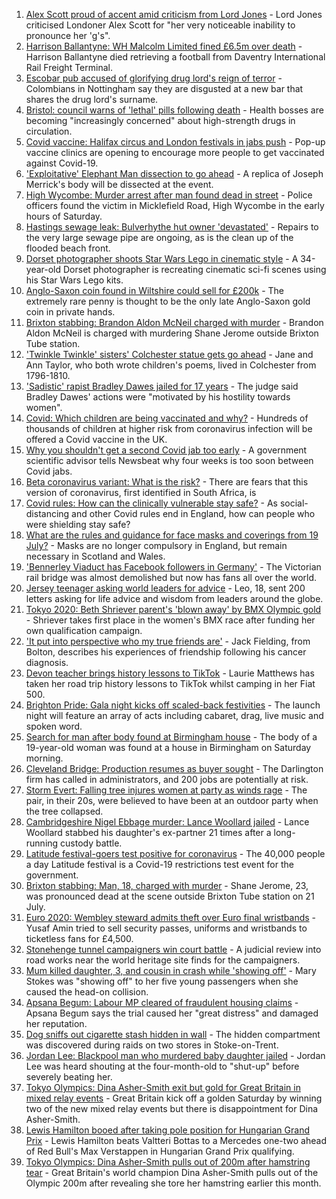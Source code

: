 1. [Alex Scott proud of accent amid criticism from Lord Jones](https://www.bbc.co.uk/news/uk-england-london-58040793) - Lord Jones criticised Londoner Alex Scott for "her very noticeable inability to pronounce her 'g's".
2. [Harrison Ballantyne: WH Malcolm Limited fined £6.5m over death](https://www.bbc.co.uk/news/uk-england-northamptonshire-58039757) - Harrison Ballantyne died retrieving a football from Daventry International Rail Freight Terminal.
3. [Escobar pub accused of glorifying drug lord's reign of terror](https://www.bbc.co.uk/news/uk-england-nottinghamshire-57940282) - Colombians in Nottingham say they are disgusted at a new bar that shares the drug lord's surname.
4. [Bristol: council warns of 'lethal' pills following death](https://www.bbc.co.uk/news/uk-england-bristol-58040485) - Health bosses are becoming "increasingly concerned" about high-strength drugs in circulation.
5. [Covid vaccine: Halifax circus and London festivals in jabs push](https://www.bbc.co.uk/news/uk-england-58039581) - Pop-up vaccine clinics are opening to encourage more people to get vaccinated against Covid-19.
6. ['Exploitative' Elephant Man dissection to go ahead](https://www.bbc.co.uk/news/uk-england-leicestershire-57901188) - A replica of Joseph Merrick's body will be dissected at the event.
7. [High Wycombe: Murder arrest after man found dead in street](https://www.bbc.co.uk/news/uk-england-beds-bucks-herts-58039946) - Police officers found the victim in Micklefield Road, High Wycombe in the early hours of Saturday.
8. [Hastings sewage leak: Bulverhythe hut owner 'devastated'](https://www.bbc.co.uk/news/uk-england-sussex-58039801) - Repairs to the very large sewage pipe are ongoing, as is the clean up of the flooded beach front.
9. [Dorset photographer shoots Star Wars Lego in cinematic style](https://www.bbc.co.uk/news/uk-england-dorset-58015659) - A 34-year-old Dorset photographer is recreating cinematic sci-fi scenes using his Star Wars Lego kits.
10. [Anglo-Saxon coin found in Wiltshire could sell for £200k](https://www.bbc.co.uk/news/uk-england-wiltshire-58028670) - The extremely rare penny is thought to be the only late Anglo-Saxon gold coin in private hands.
11. [Brixton stabbing: Brandon Aldon McNeil charged with murder](https://www.bbc.co.uk/news/uk-england-london-58039498) - Brandon Aldon McNeil is charged with murdering Shane Jerome outside Brixton Tube station.
12. ['Twinkle Twinkle' sisters' Colchester statue gets go ahead](https://www.bbc.co.uk/news/uk-england-essex-58039751) - Jane and Ann Taylor, who both wrote children's poems, lived in Colchester from 1796-1810.
13. ['Sadistic' rapist Bradley Dawes jailed for 17 years](https://www.bbc.co.uk/news/uk-england-nottinghamshire-58032522) - The judge said Bradley Dawes' actions were "motivated by his hostility towards women".
14. [Covid: Which children are being vaccinated and why?](https://www.bbc.co.uk/news/health-57888429) - Hundreds of thousands of children at higher risk from coronavirus infection will be offered a Covid vaccine in the UK.
15. [Why you shouldn't get a second Covid jab too early](https://www.bbc.co.uk/news/newsbeat-57682233) - A government scientific advisor tells Newsbeat why four weeks is too soon between Covid jabs.
16. [Beta coronavirus variant: What is the risk?](https://www.bbc.co.uk/news/health-55534727) - There are fears that this version of coronavirus, first identified in South Africa, is
17. [Covid rules: How can the clinically vulnerable stay safe?](https://www.bbc.co.uk/news/health-51997151) - As social-distancing and other Covid rules end in England, how can people who were shielding stay safe?
18. [What are the rules and guidance for face masks and coverings from 19 July?](https://www.bbc.co.uk/news/health-51205344) - Masks are no longer compulsory in England, but remain necessary in Scotland and Wales.
19. ['Bennerley Viaduct has Facebook followers in Germany'](https://www.bbc.co.uk/news/uk-england-derbyshire-57399727) - The Victorian rail bridge was almost demolished but now has fans all over the world.
20. [Jersey teenager asking world leaders for advice](https://www.bbc.co.uk/news/world-europe-jersey-58031202) - Leo, 18, sent 200 letters asking for life advice and wisdom from leaders around the globe.
21. [Tokyo 2020: Beth Shriever parent's 'blown away' by BMX Olympic gold](https://www.bbc.co.uk/news/uk-england-essex-58031486) - Shriever takes first place in the women's BMX race after funding her own qualification campaign.
22. ['It put into perspective who my true friends are'](https://www.bbc.co.uk/news/uk-england-manchester-58033762) - Jack Fielding, from Bolton, describes his experiences of friendship following his cancer diagnosis.
23. [Devon teacher brings history lessons to TikTok](https://www.bbc.co.uk/news/uk-england-devon-58015327) - Laurie Matthews has taken her road trip history lessons to TikTok whilst camping in her Fiat 500.
24. [Brighton Pride: Gala night kicks off scaled-back festivities](https://www.bbc.co.uk/news/uk-england-sussex-58017104) - The launch night will feature an array of acts including cabaret, drag, live music and spoken word.
25. [Search for man after body found at Birmingham house](https://www.bbc.co.uk/news/uk-england-birmingham-58039469) - The body of a 19-year-old woman was found at a house in Birmingham on Saturday morning.
26. [Cleveland Bridge: Production resumes as buyer sought](https://www.bbc.co.uk/news/uk-england-tees-58040062) - The Darlington firm has called in administrators, and 200 jobs are potentially at risk.
27. [Storm Evert: Falling tree injures women at party as winds rage](https://www.bbc.co.uk/news/uk-england-suffolk-58034680) - The pair, in their 20s, were believed to have been at an outdoor party when the tree collapsed.
28. [Cambridgeshire Nigel Ebbage murder: Lance Woollard jailed](https://www.bbc.co.uk/news/uk-england-cambridgeshire-58033463) - Lance Woollard stabbed his daughter's ex-partner 21 times after a long-running custody battle.
29. [Latitude festival-goers test positive for coronavirus](https://www.bbc.co.uk/news/uk-england-suffolk-58025078) - The 40,000 people a day Latitude festival is a Covid-19 restrictions test event for the government.
30. [Brixton stabbing: Man, 18, charged with murder](https://www.bbc.co.uk/news/uk-england-london-58030258) - Shane Jerome, 23, was pronounced dead at the scene outside Brixton Tube station on 21 July.
31. [Euro 2020: Wembley steward admits theft over Euro final wristbands](https://www.bbc.co.uk/news/uk-england-london-58031483) - Yusaf Amin tried to sell security passes, uniforms and wristbands to ticketless fans for £4,500.
32. [Stonehenge tunnel campaigners win court battle](https://www.bbc.co.uk/news/uk-england-wiltshire-58024139) - A judicial review into road works near the world heritage site finds for the campaigners.
33. [Mum killed daughter, 3, and cousin in crash while 'showing off'](https://www.bbc.co.uk/news/uk-england-tyne-58030205) - Mary Stokes was "showing off" to her five young passengers when she caused the head-on collision.
34. [Apsana Begum: Labour MP cleared of fraudulent housing claims](https://www.bbc.co.uk/news/uk-england-london-58024457) - Apsana Begum says the trial caused her "great distress" and damaged her reputation.
35. [Dog sniffs out cigarette stash hidden in wall](https://www.bbc.co.uk/news/uk-england-stoke-staffordshire-58029193) - The hidden compartment was discovered during raids on two stores in Stoke-on-Trent.
36. [Jordan Lee: Blackpool man who murdered baby daughter jailed](https://www.bbc.co.uk/news/uk-england-lancashire-58028070) - Jordan Lee was heard shouting at the four-month-old to "shut-up" before severely beating her.
37. [Tokyo Olympics: Dina Asher-Smith exit but gold for Great Britain in mixed relay events](https://www.bbc.co.uk/sport/olympics/58037771) - Great Britain kick off a golden Saturday by winning two of the new mixed relay events but there is disappointment for Dina Asher-Smith.
38. [Lewis Hamilton booed after taking pole position for Hungarian Grand Prix](https://www.bbc.co.uk/sport/formula1/58040494) - Lewis Hamilton beats Valtteri Bottas to a Mercedes one-two ahead of Red Bull's Max Verstappen in Hungarian Grand Prix qualifying.
39. [Tokyo Olympics: Dina Asher-Smith pulls out of 200m after hamstring tear](https://www.bbc.co.uk/sport/olympics/58040588) - Great Britain's world champion Dina Asher-Smith pulls out of the Olympic 200m after revealing she tore her hamstring earlier this month.
